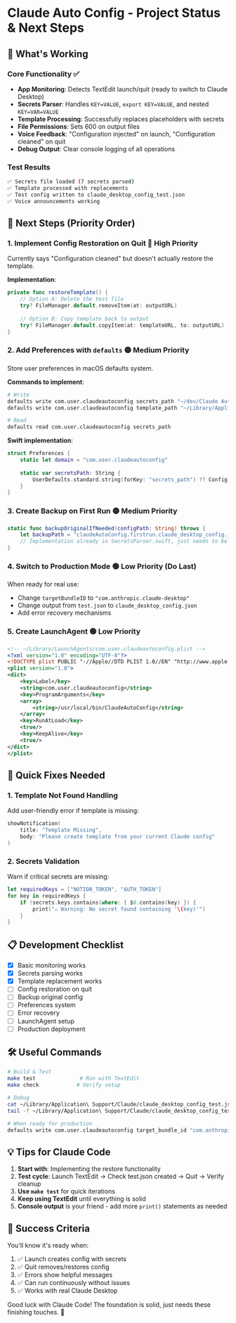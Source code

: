# Claude Auto Config - Project Status & Next Steps

## 🎉 What's Working

### Core Functionality ✅
- **App Monitoring**: Detects TextEdit launch/quit (ready to switch to Claude Desktop)
- **Secrets Parser**: Handles `KEY=VALUE`, `export KEY=VALUE`, and nested `KEY=VAR=VALUE`
- **Template Processing**: Successfully replaces placeholders with secrets
- **File Permissions**: Sets 600 on output files
- **Voice Feedback**: "Configuration injected" on launch, "Configuration cleaned" on quit
- **Debug Output**: Clear console logging of all operations

### Test Results
```bash
✅ Secrets file loaded (7 secrets parsed)
✅ Template processed with replacements
✅ Test config written to claude_desktop_config_test.json
✅ Voice announcements working
```

## 🚧 Next Steps (Priority Order)

### 1. **Implement Config Restoration on Quit** 🔴 High Priority
Currently says "Configuration cleaned" but doesn't actually restore the template.

**Implementation**:
```swift
private func restoreTemplate() {
    // Option A: Delete the test file
    try? FileManager.default.removeItem(at: outputURL)
    
    // Option B: Copy template back to output
    try? FileManager.default.copyItem(at: templateURL, to: outputURL)
}
```

### 2. **Add Preferences with `defaults`** 🟡 Medium Priority
Store user preferences in macOS defaults system.

**Commands to implement**:
```bash
# Write
defaults write com.user.claudeautoconfig secrets_path "~/dev/Claude Auto Config/secrets/claude_secrets"
defaults write com.user.claudeautoconfig template_path "~/Library/Application Support/Claude/claude_desktop_config_template.json"

# Read
defaults read com.user.claudeautoconfig secrets_path
```

**Swift implementation**:
```swift
struct Preferences {
    static let domain = "com.user.claudeautoconfig"
    
    static var secretsPath: String {
        UserDefaults.standard.string(forKey: "secrets_path") ?? Config.secretsPath
    }
}
```

### 3. **Create Backup on First Run** 🟡 Medium Priority
```swift
static func backupOriginalIfNeeded(configPath: String) throws {
    let backupPath = "claudeAutoConfig.firstrun.claude_desktop_config.json.backup"
    // Implementation already in SecretsParser.swift, just needs to be called
}
```

### 4. **Switch to Production Mode** 🟢 Low Priority (Do Last)
When ready for real use:
- Change `targetBundleID` to `"com.anthropic.claude-desktop"`
- Change output from `test.json` to `claude_desktop_config.json`
- Add error recovery mechanisms

### 5. **Create LaunchAgent** 🟢 Low Priority
```xml
<!-- ~/Library/LaunchAgents/com.user.claudeautoconfig.plist -->
<?xml version="1.0" encoding="UTF-8"?>
<!DOCTYPE plist PUBLIC "-//Apple//DTD PLIST 1.0//EN" "http://www.apple.com/DTDs/PropertyList-1.0.dtd">
<plist version="1.0">
<dict>
    <key>Label</key>
    <string>com.user.claudeautoconfig</string>
    <key>ProgramArguments</key>
    <array>
        <string>/usr/local/bin/ClaudeAutoConfig</string>
    </array>
    <key>RunAtLoad</key>
    <true/>
    <key>KeepAlive</key>
    <true/>
</dict>
</plist>
```

## 🔧 Quick Fixes Needed

### 1. **Template Not Found Handling**
Add user-friendly error if template is missing:
```swift
showNotification(
    title: "Template Missing",
    body: "Please create template from your current Claude config"
)
```

### 2. **Secrets Validation**
Warn if critical secrets are missing:
```swift
let requiredKeys = ["NOTION_TOKEN", "AUTH_TOKEN"]
for key in requiredKeys {
    if !secrets.keys.contains(where: { $0.contains(key) }) {
        print("⚠️ Warning: No secret found containing '\(key)'")
    }
}
```

## 📋 Development Checklist

- [x] Basic monitoring works
- [x] Secrets parsing works
- [x] Template replacement works
- [ ] Config restoration on quit
- [ ] Backup original config
- [ ] Preferences system
- [ ] Error recovery
- [ ] LaunchAgent setup
- [ ] Production deployment

## 🛠 Useful Commands

```bash
# Build & Test
make test              # Run with TextEdit
make check            # Verify setup

# Debug
cat ~/Library/Application\ Support/Claude/claude_desktop_config_test.json
tail -f ~/Library/Application\ Support/Claude/claude_desktop_config_test.json

# When ready for production
defaults write com.user.claudeautoconfig target_bundle_id "com.anthropic.claude-desktop"
```

## 💡 Tips for Claude Code

1. **Start with**: Implementing the restore functionality
2. **Test cycle**: Launch TextEdit → Check test.json created → Quit → Verify cleanup
3. **Use `make test`** for quick iterations
4. **Keep using TextEdit** until everything is solid
5. **Console output** is your friend - add more `print()` statements as needed

## 🎯 Success Criteria

You'll know it's ready when:
1. ✅ Launch creates config with secrets
2. ✅ Quit removes/restores config
3. ✅ Errors show helpful messages
4. ✅ Can run continuously without issues
5. ✅ Works with real Claude Desktop

Good luck with Claude Code! The foundation is solid, just needs these finishing touches. 🚀